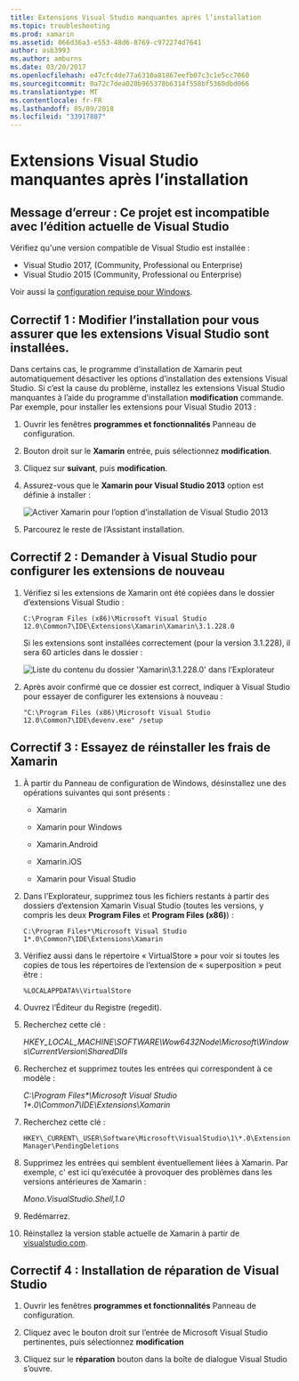 ```yaml
---
title: Extensions Visual Studio manquantes après l’installation
ms.topic: troubleshooting
ms.prod: xamarin
ms.assetid: 066d36a3-e553-48d6-8769-c972274d7641
author: asb3993
ms.author: amburns
ms.date: 03/20/2017
ms.openlocfilehash: e47cfc4de77a6310a81867eefb07c3c1e5cc7060
ms.sourcegitcommit: 0a72c7dea020b965378b6314f558bf5360dbd066
ms.translationtype: MT
ms.contentlocale: fr-FR
ms.lasthandoff: 05/09/2018
ms.locfileid: "33917887"
---
```

# <a name="missing-visual-studio-extensions-after-installation"></a>Extensions Visual Studio manquantes après l’installation

## <a name="error-message-this-project-is-incompatible-with-the-current-edition-of-visual-studio"></a>Message d’erreur : Ce projet est incompatible avec l’édition actuelle de Visual Studio

Vérifiez qu'une version compatible de Visual Studio est installée :

-   Visual Studio 2017, (Community, Professional ou Enterprise)
-   Visual Studio 2015 (Community, Professional ou Enterprise)

Voir aussi la [configuration requise pour Windows](~/cross-platform/get-started/requirements.md#windows).

## <a name="possible-fix-1-change-the-installation-to-make-sure-the-visual-studio-extensions-are-installed"></a>Correctif 1 : Modifier l’installation pour vous assurer que les extensions Visual Studio sont installées.

Dans certains cas, le programme d’installation de Xamarin peut automatiquement désactiver les options d’installation des extensions Visual Studio. Si c’est la cause du problème, installez les extensions Visual Studio manquantes à l’aide du programme d’installation **modification** commande. Par exemple, pour installer les extensions pour Visual Studio 2013 :

1. Ouvrir les fenêtres **programmes et fonctionnalités** Panneau de configuration.

2. Bouton droit sur le **Xamarin** entrée, puis sélectionnez **modification**.

3. Cliquez sur **suivant**, puis **modification**.

4. Assurez-vous que le **Xamarin pour Visual Studio 2013** option est définie à installer :

    ![](missing-vs-extensions-images/installer.png "Activer Xamarin pour l’option d’installation de Visual Studio 2013")

5. Parcourez le reste de l’Assistant installation.

## <a name="possible-fix-2-ask-visual-studio-to-set-up-the-extensions-again"></a>Correctif 2 : Demander à Visual Studio pour configurer les extensions de nouveau

1. Vérifiez si les extensions de Xamarin ont été copiées dans le dossier d’extensions Visual Studio :

    `C:\Program Files (x86)\Microsoft Visual Studio 12.0\Common7\IDE\Extensions\Xamarin\Xamarin\3.1.228.0`

    Si les extensions sont installées correctement (pour la version 3.1.228), il sera 60 articles dans le dossier :


    ![](missing-vs-extensions-images/folder.png "Liste du contenu du dossier 'Xamarin\3.1.228.0' dans l’Explorateur")

2. Après avoir confirmé que ce dossier est correct, indiquer à Visual Studio pour essayer de configurer les extensions à nouveau :

    `"C:\Program Files (x86)\Microsoft Visual Studio 12.0\Common7\IDE\devenv.exe" /setup`

## <a name="possible-fix-3-try-a-fresh-reinstall-of-xamarin"></a>Correctif 3 : Essayez de réinstaller les frais de Xamarin

1.  À partir du Panneau de configuration de Windows, désinstallez une des opérations suivantes qui sont présents :

    *   Xamarin

    *   Xamarin pour Windows

    *   Xamarin.Android

    *   Xamarin.iOS

    *   Xamarin pour Visual Studio

2.  Dans l’Explorateur, supprimez tous les fichiers restants à partir des dossiers d’extension Xamarin Visual Studio (toutes les versions, y compris les deux **Program Files** et **Program Files (x86)**) :

    `C:\Program Files*\Microsoft Visual Studio 1*.0\Common7\IDE\Extensions\Xamarin`

3.  Vérifiez aussi dans le répertoire « VirtualStore » pour voir si toutes les copies de tous les répertoires de l’extension de « superposition » peut être :

    `%LOCALAPPDATA%\VirtualStore`

4.  Ouvrez l’Éditeur du Registre (regedit).

5.  Recherchez cette clé :

    _HKEY\_LOCAL\_MACHINE\SOFTWARE\Wow6432Node\Microsoft\Windows\CurrentVersion\SharedDlls_

6.  Recherchez et supprimez toutes les entrées qui correspondent à ce modèle :

    _C:\Program Files\*\Microsoft Visual Studio 1\*.0\Common7\IDE\Extensions\Xamarin_

7.  Recherchez cette clé :

    `HKEY\_CURRENT\_USER\Software\Microsoft\VisualStudio\1\*.0\ExtensionManager\PendingDeletions`

8.  Supprimez les entrées qui semblent éventuellement liées à Xamarin. Par exemple, c' est ici qu’exécutée à provoquer des problèmes dans les versions antérieures de Xamarin :

    _Mono.VisualStudio.Shell,1.0_

9.  Redémarrez.

10.  Réinstallez la version stable actuelle de Xamarin à partir de [visualstudio.com](https://visualstudio.com/xamarin).

## <a name="possible-fix-4-repair-visual-studio-installation"></a>Correctif 4 : Installation de réparation de Visual Studio

1.  Ouvrir les fenêtres **programmes et fonctionnalités** Panneau de configuration.

2.  Cliquez avec le bouton droit sur l’entrée de Microsoft Visual Studio pertinentes, puis sélectionnez **modification**

3.  Cliquez sur le **réparation** bouton dans la boîte de dialogue Visual Studio s’ouvre.

